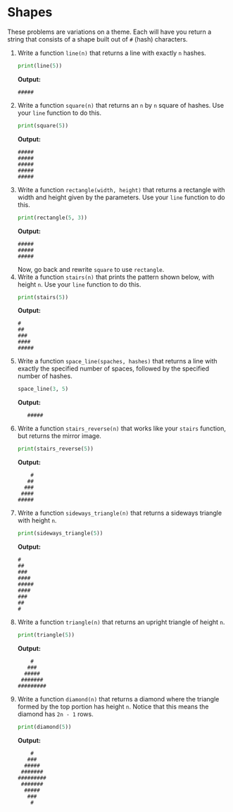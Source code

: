 # Shapes

These problems are variations on a theme. Each will have you return a string that consists of a shape built out of `#` (hash) characters.

1. Write a function `line(n)` that returns a line with exactly `n` hashes.
    ```python
    print(line(5))
    ```
    **Output:**
    ```
    #####
    ```
1. Write a function `square(n)` that returns an `n` by `n` square of hashes. Use your `line` function to do this.
    ```python
    print(square(5))
    ```
    **Output:**
    ```
    #####
    #####
    #####
    #####
    #####
    ```
1. Write a function `rectangle(width, height)` that returns a rectangle with width and height given by the parameters. Use your `line` function to do this.
    ```python
    print(rectangle(5, 3))
    ```
    **Output:**
    ```
    #####
    #####
    #####
    ```
    Now, go back and rewrite `square` to use `rectangle`.
1. Write a function `stairs(n)` that prints the pattern shown below, with height `n`. Use your `line` function to do this.
    ```python
    print(stairs(5))
    ```
    **Output:**
    ```
    #
    ##
    ###
    ####
    #####
    ```
1. Write a function `space_line(spaches, hashes)` that returns a line with exactly the specified number of spaces, followed by the specified number of hashes.
    ```python
    space_line(3, 5)
    ```
    **Output:**
    ```
       #####
    ```
1. Write a function `stairs_reverse(n)` that works like your `stairs` function, but returns the mirror image.
    ```python
    print(stairs_reverse(5))
    ```
    **Output:**
    ```
        #
       ##
      ###
     ####
    #####
    ```
1. Write a function `sideways_triangle(n)` that returns a sideways triangle with height `n`.
    ```python
    print(sideways_triangle(5))
    ```
    **Output:**
    ```
    #
    ##
    ###
    ####
    #####
    ####
    ###
    ##
    #
    ```
1. Write a function `triangle(n)` that returns an upright triangle of height `n`.
    ```python
    print(triangle(5))
    ```
    **Output:**
    ```
        #
       ###
      #####
     #######
    #########
    ```
1. Write a function `diamond(n)` that returns a diamond where the triangle formed by the top portion has height `n`. Notice that this means the diamond has `2n - 1` rows.
    ```python
    print(diamond(5))
    ```
    **Output:**
    ```
        #
       ###
      #####
     #######
    #########
     #######
      #####
       ###
        #
    ```
